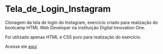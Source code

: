 # Tela_de_Login_Instagram
Clonagem da tela de login do Instagram, exercício criado para realização do bootcamp HTML Web Developer na instituição Digital Innovation One.

Foi utilizado apenas HTML e CSS puro para realização do exercício.

Acesse ele <a href="https://gitjoaopaulo.github.io/Tela_de_Login_Instagram/projeto/index.html" target= "_blank" >aqui</a>
